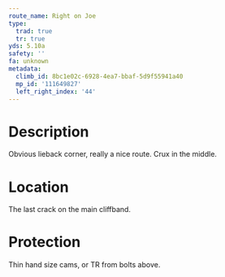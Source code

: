 ```yaml
---
route_name: Right on Joe
type:
  trad: true
  tr: true
yds: 5.10a
safety: ''
fa: unknown
metadata:
  climb_id: 8bc1e02c-6928-4ea7-bbaf-5d9f55941a40
  mp_id: '111649827'
  left_right_index: '44'
---
```

# Description
Obvious lieback corner, really a nice route. Crux in the middle.

# Location
The last crack on the main cliffband.

# Protection
Thin hand size cams, or TR from bolts above.
